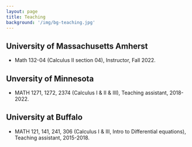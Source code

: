 ```yaml
---
layout: page
title: Teaching
background: '/img/bg-teaching.jpg'
---
```


## University of Massachusetts Amherst

* Math 132-04 (Calculus II section 04), Instructor, Fall 2022.


## Unversity of Minnesota

* MATH 1271, 1272, 2374 (Calculus I & II & III), Teaching assistant, 2018-2022.

## University at Buffalo

* MATH 121, 141, 241, 306 (Calculus I & III, Intro to Differential equations), Teaching assistant, 2015-2018.

